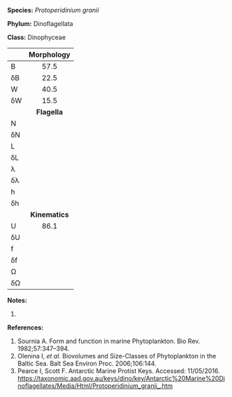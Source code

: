 **Species:** *Protoperidinium granii*

**Phylum:** Dinoflagellata

**Class:** Dinophyceae

|    | **Morphology** |
|:-- | :------------: |
| B  | 57.5 |
| δB | 22.5 |
| W  | 40.5 |
| δW | 15.5 |
|    | **Flagella** |
| N  |  |
| δN |  |
| L  |  |
| δL |  |
| λ  |  |
| δλ |  |
| h  |  |
| δh |  |
|    | **Kinematics** |
| U  | 86.1 |
| δU |  |
| f  |  |
| δf |  |
| Ω  |  |
| δΩ |  |

**Notes:**

1.

**References:**

1. Sournia A.  Form and function in marine Phytoplankton.  Bio Rev. 1982;57:347–394.
1. Olenina I, *et al*.  Biovolumes and Size-Classes of Phytoplankton in the Baltic Sea.  Balt Sea Environ Proc. 2006;106:144.
1. Pearce I, Scott F. Antarctic Marine Protist Keys. Accessed: 11/05/2016. https://taxonomic.aad.gov.au/keys/dino/key/Antarctic%20Marine%20Dinoflagellates/Media/Html/Protoperidinium_granii_.htm
